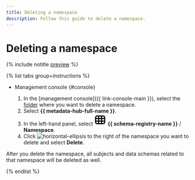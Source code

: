 ```yaml
---
title: Deleting a namespace
description: Follow this guide to delete a namespace.
---
```


# Deleting a namespace

{% include notitle [preview](../../_includes/note-preview.md) %}

{% list tabs group=instructions %}

- Management console {#console}

  1. In the [management console]({{ link-console-main }}), select the [folder](../../resource-manager/concepts/resources-hierarchy.md#folder) where you want to delete a namespace.
  1. Select **{{ metadata-hub-full-name }}**.
  1. In the left-hand panel, select ![image](../../_assets/console-icons/layout-cells.svg) **{{ schema-registry-name }}** / **Namespace**.
  1. Click ![horizontal-ellipsis](../../_assets/horizontal-ellipsis.svg) to the right of the namespace you want to delete and select **Delete**.

After you delete the namespace, all subjects and data schemas related to that namespace will be deleted as well.

{% endlist %}

